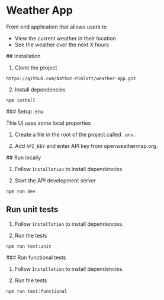 # Weather App

Front end application that allows users to

-   View the current weather in their location
-   See the weather over the next X hours

## Installation

1. Clone the project

```shell
https://github.com/Nathan-Pimlott/weather-app.git
```

2. Install dependencies

```shell
npm install
```

### Setup .env

This UI uses some local properties

1. Create a file in the root of the project called `.env`.

2. Add `API_KEY` and enter API key from openweathermap.org.

## Run locally

1. Follow `Installation` to install dependencies

2. Start the API development server

```shell
npm run dev
```

## Run unit tests

1. Follow `Installation` to install dependencies.

2. Run the tests

```shell
npm run test:unit
```

### Run functional tests

1. Follow `Installation` to install dependencies.

2. Run the tests

```shell
npm run test:functional
```
